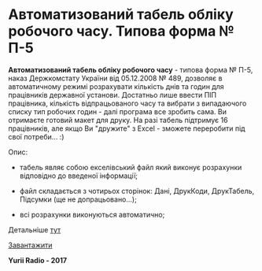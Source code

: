 <h1>Автоматизований табель обліку робочого часу. Типова форма № П-5</h1>

<b>Автоматизований табель обліку робочого часу</b> - типова форма № П-5, наказ Держкомстату України від 05.12.2008 № 489, дозволяє в автоматичному режимі розрахувати кількість днів та годин для працівників державної установи. Достатньо лише ввести ПІП працівника, кількість відпрацьованого часу та вибрати з випадаючого списку тип робочих годин - далі програма все зробить сама. Ви отримаєте готовий макет для друку. На разі табель підтримує 16 працівників, але якщо Ви "дружите" з Excel - зможете переробити під свої потреби... :)

Опис:

- табель являє собою екселівський файл який виконує розрахунки відповідно до введеної інформації;

- файл складається з чотирьох сторінок: Дані, ДрукКоди, ДрукТабель, Підсумки (ще не допрацьовано...);

- всі розрахунки виконуються автоматично;

Детальніше <a href="https://github.com/YuriiRadio/Automated-working-time-accounting-card.-Form-number-5/wiki">тут</a>

<a href="https://github.com/YuriiRadio/Automated-working-time-accounting-card.-Form-number-5/raw/master/Tabel-Blank-Form%E2%84%965-ukr_16x.xls">Завантажити</a>

<b>Yurii Radio - 2017</b>
